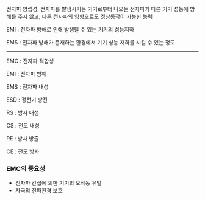 전자파 양립성, 전자파를 발생시키는 기기로부터 나오는 전자파가 다른 기기 성능에 방해를 주지 않고, 다른 전자파의 영향으로도 정상동작이 가능한 능력

EMI : 전자파 방해로 인해 발생될 수 있는 기기의 성능저하

EMS : 전자파 방해가 존재하는 환경에서 기기 성능 저하를 시킬 수 있는 정도

---

EMC : 전자파 적합성

EMI : 전자파 방해

EMS : 전자파 내성

ESD : 정전기 방전

RS : 방사 내성

CS : 전도 내성

RE : 방사 방출

CE : 전도 방사

### EMC의 중요성

- 전자파 간섭에 의한 기기의 오작동 유발
- 자극의 전파환경 보호
